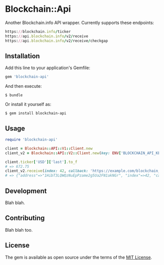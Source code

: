 # Blockchain::Api

Another Blockchain.info API wrapper. Currently supports these endpoints:
```ruby
https://blockchain.info/ticker
https://api.blockchain.info/v2/receive
https://api.blockchain.info/v2/receive/checkgap
```

## Installation

Add this line to your application's Gemfile:

```ruby
gem 'blockchain-api'
```

And then execute:

    $ bundle

Or install it yourself as:

    $ gem install blockchain-api

## Usage

```ruby
require 'blockchain-api'

client = Blockchain::API::V1::Client.new
client_v2 = Blockchain::API::V2::Client.new(key: ENV['BLOCKCHAIN_API_KEY'], xpub: ENV['BLOCKCHAIN_XPUB'])

client.ticker['USD']['last'].to_f
# => 672.75
client_v2.receive(index: 42, callback: 'https://example.com/blockchain_callback')
# => {"address"=>"1HibT3LQWQzNuEpPzame2g5Ua2FN1akNGr", "index"=>42, "callback"=>"https://example.com/blockchain_callback"}

```

## Development

Blah blah.

## Contributing

Blah blah too.


## License

The gem is available as open source under the terms of the [MIT License](http://opensource.org/licenses/MIT).

